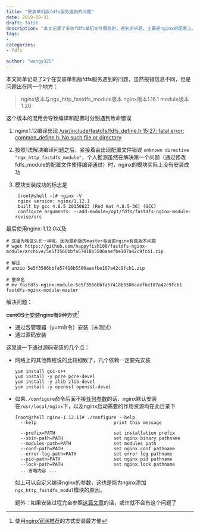 ```yaml
---
title: "安装单机版fdfs服务遇到的问题"
date: 2019-08-31
draft: false
description: "本文记录了安装fdfs单机文件服务时，遇到的问题，主要是nginx的配置上。"
tags:
-
categories:
- fdfs

author: "wangy325"
---
```



本文简单记录了2个在安装单机版fdfs服务遇到的问题，虽然报错信息不同，但是问题出在同一个地方：

<!--more-->

> nginx版本与ngx_http_fastdfs_module版本
> nginx版本1.16.1
> module版本1.20

这个版本的混用会导致编译和配置时分别遇到致命错误

1. nginx1.12编译出现 [/usr/include/fastdfs/fdfs_define.h:15:27: fatal error: common_define.h: No such file or directory](https://github.com/happyfish100/fastdfs-nginx-module/issues/31)

2. 按照1法解决编译问题之后，紧接着会出现配置文件错误 `unknown directive "ngx_http_fastdfs_module"`，个人推测虽然在解决第一个问题（通过修改fdfs_module的配置文件使得编译通过）时，nginx的模块实际上没有安装成功

3. 模块安装成功的标志是

    ```
     [root@shell ~]# nginx -V
     nginx version: nginx/1.12.1
     built by gcc 4.8.5 20150623 (Red Hat 4.8.5-36) (GCC)
     configure arguments: --add-module=/opt/fdfs/fastdfs-nginx-module-revise/src
    ```

最后使用nginx-1.12.0以及

```
# 这里为啥这么长一串呢，因为最新版的master与当前nginx有些版本问题
# wget https://github.com/happyfish100/fastdfs-nginx-module/archive/5e5f3566bbfa57418b5506aaefbe107a42c9fcb1.zip

# 解压
# unzip 5e5f3566bbfa57418b5506aaefbe107a42c9fcb1.zip

# 重命名
# mv fastdfs-nginx-module-5e5f3566bbfa57418b5506aaefbe107a42c9fcb1  fastdfs-nginx-module-master
```

解决问题： 

~~centOS上安装nginx有2种方式~~[^1]

- 通过包管理器（yum命令）安装（未测试）
- 通过源码安装

这里说一下通过源码安装的几个点：

- 网络上的其他教程说的比较细致了，几个依赖一定要先安装

    ```
    yum install gcc-c++
    yum install -y pcre pcre-devel
    yum install -y zlib zlib-devel
    yum install -y openssl openssl-devel
    ```

- 如果`./configure`命令后面不接[任何参数](https://blog.csdn.net/Eric1012/article/details/6052154)的话，nginx默认安装在`/usr/local/nginx`下，以及nginx启动需要的作用资源均在此目录下

    ```
    [root@shell nginx-1.12.1]# ./configure --help
      --help                             print this message

      --prefix=PATH                      set installation prefix
      --sbin-path=PATH                   set nginx binary pathname
      --modules-path=PATH                set modules path
      --conf-path=PATH                   set nginx.conf pathname
      --error-log-path=PATH              set error log pathname
      --pid-path=PATH                    set nginx.pid pathname
      --lock-path=PATH                   set nginx.lock pathname
      ...省略内容 ...
    ```

    如上可以自定义编译nginx的参数，这也是能为nginx添加`ngx_http_fastdfs_modul`模块的原因。

    题外：如果安装过程完全参照[这篇文章](https://www.cnblogs.com/chiangchou/p/fastdfs.html#_label2_0)的话，或许就不会有这个问题了

[^1]: 使用[nginx官网推荐](#https://nginx.org/en/linux_packages.html#RHEL-CentOS)的方式安装最方便
